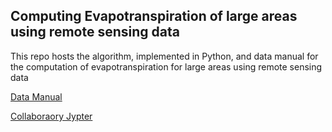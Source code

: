 ## Computing Evapotranspiration of large areas using remote sensing data

This repo hosts the algorithm, implemented in Python, and data manual 
for the computation of evapotranspiration for large areas using remote sensing data

[Data Manual](https://bitbucket.org/cioapps/wapor-et-look/src/master/Docs/WaPOR_ET_data_manual_finaldraft-v1.2-for-distribution.pdf)

[Collaboraory Jypter](https://colab.research.google.com/drive/1BH2uqzhUe3p2eRWJ0oheWE9W9irtrFYZ)
